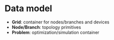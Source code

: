
# Data model

- **Grid**: container for nodes/branches and devices
- **Node/Branch**: topology primitives
- **Problem**: optimization/simulation container
